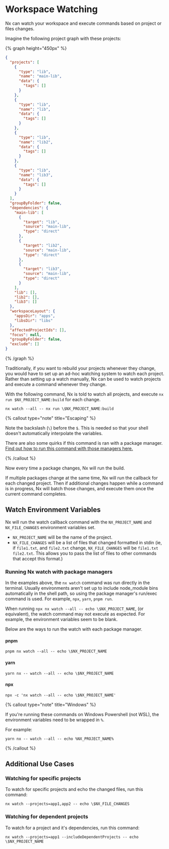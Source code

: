 # Workspace Watching

Nx can watch your workspace and execute commands based on project or files changes.

Imagine the following project graph with these projects:

{% graph height="450px" %}

```json
{
  "projects": [
    {
      "type": "lib",
      "name": "main-lib",
      "data": {
        "tags": []
      }
    },
    {
      "type": "lib",
      "name": "lib",
      "data": {
        "tags": []
      }
    },
    {
      "type": "lib",
      "name": "lib2",
      "data": {
        "tags": []
      }
    },
    {
      "type": "lib",
      "name": "lib3",
      "data": {
        "tags": []
      }
    }
  ],
  "groupByFolder": false,
  "dependencies": {
    "main-lib": [
      {
        "target": "lib",
        "source": "main-lib",
        "type": "direct"
      },
      {
        "target": "lib2",
        "source": "main-lib",
        "type": "direct"
      },
      {
        "target": "lib3",
        "source": "main-lib",
        "type": "direct"
      }
    ],
    "lib": [],
    "lib2": [],
    "lib3": []
  },
  "workspaceLayout": {
    "appsDir": "apps",
    "libsDir": "libs"
  },
  "affectedProjectIds": [],
  "focus": null,
  "groupByFolder": false,
  "exclude": []
}
```

{% /graph %}

Traditionally, if you want to rebuild your projects whenever they change, you would have to set up an ad-hoc watching system to watch each project. Rather than setting up a watch manually, Nx can be used to watch projects and execute a command whenever they change.

With the following command, Nx is told to watch all projects, and execute `nx run $NX_PROJECT_NAME:build` for each change.

```shell
nx watch --all -- nx run \$NX_PROJECT_NAME:build
```

{% callout type="note" title="Escaping" %}

Note the backslash (`\`) before the `$`. This is needed so that your shell doesn't automatically interpolate the variables.

There are also some quirks if this command is ran with a package manager. [Find out how to run this command with those managers here.](#running-nx-watch-with-package-managers)

{% /callout %}

Now every time a package changes, Nx will run the build.

If multiple packages change at the same time, Nx will run the callback for each changed project. Then if additional changes happen while a command is in progress, Nx will batch those changes, and execute them once the current command completes.

## Watch Environment Variables

Nx will run the watch callback command with the `NX_PROJECT_NAME` and `NX_FILE_CHANGES` environment variables set.

- `NX_PROJECT_NAME` will be the name of the project.
- `NX_FILE_CHANGES` will be a list of files that changed formatted in stdin (ie, if `file1.txt`, and `file2.txt` change, `NX_FILE_CHANGES` will be `file1.txt file2.txt`. This allows you to pass the list of files to other commands that accept this format.)

### Running Nx watch with package managers

In the examples above, the `nx watch` command was run directly in the terminal. Usually environments aren't set up to include node_module bins automatically in the shell path, so using the package manager's run/exec command is used. For example, `npx`, `yarn`, `pnpm run`.

When running `npx nx watch --all -- echo \$NX_PROJECT_NAME`, (or equivalent), the watch command may not execute as expected. For example, the environment variables seem to be blank.

Below are the ways to run the watch with each package manager.

#### pnpm

```shell
pnpm nx watch --all -- echo \$NX_PROJECT_NAME
```

#### yarn

```shell
yarn nx -- watch --all -- echo \$NX_PROJECT_NAME
```

#### npx

```shell
npx -c 'nx watch --all -- echo \$NX_PROJECT_NAME'
```

{% callout type="note" title="Windows" %}

If you're running these commands on Windows Powershell (not WSL), the environment variables need to be wrapped in `%`.

For example:

```shell
yarn nx -- watch --all -- echo %NX_PROJECT_NAME%
```

{% /callout %}

## Additional Use Cases

### Watching for specific projects

To watch for specific projects and echo the changed files, run this command:

```shell
nx watch --projects=app1,app2 -- echo \$NX_FILE_CHANGES
```

### Watching for dependent projects

To watch for a project and it's dependencies, run this command:

```shell
nx watch --projects=app1 --includeDependentProjects -- echo \$NX_PROJECT_NAME
```
